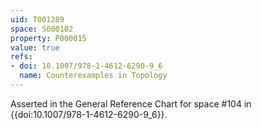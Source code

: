 ```yaml
---
uid: T001289
space: S000102
property: P000015
value: true
refs:
- doi: 10.1007/978-1-4612-6290-9_6
  name: Counterexamples in Topology
---
```


Asserted in the General Reference Chart for space #104 in
{{doi:10.1007/978-1-4612-6290-9_6}}.
